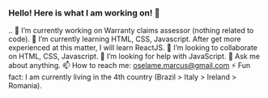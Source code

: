 ### Hello! Here is what I am working on! 👋

.. 🔭 I’m currently working on Warranty claims assessor (nothing related to code).
🌱 I’m currently learning HTML, CSS, Javascript. After get more experienced at this matter, I will learn ReactJS.
👯 I’m looking to collaborate on HTML, CSS, Javascript.
🤔 I’m looking for help with JavaScript.
💬 Ask me about anything.
📫 How to reach me: oselame.marcus@gmail.com
⚡ Fun fact: I am currently living in the 4th country (Brazil > Italy > Ireland > Romania).

